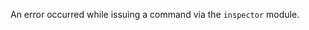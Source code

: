 
An error occurred while issuing a command via the `inspector` module.

<a id="ERR_INSPECTOR_NOT_ACTIVE"></a>

